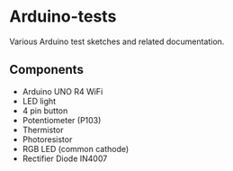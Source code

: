 # Arduino-tests
Various Arduino test sketches and related documentation.

## Components

- Arduino UNO R4 WiFi
- LED light
- 4 pin button
- Potentiometer (P103)
- Thermistor
- Photoresistor
- RGB LED (common cathode)
- Rectifier Diode IN4007